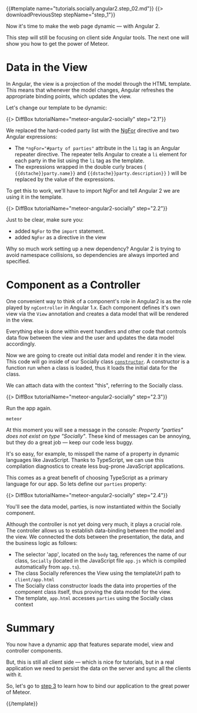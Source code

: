 {{#template name="tutorials.socially.angular2.step_02.md"}}
{{> downloadPreviousStep stepName="step_1"}}
    
Now it's time to make the web page dynamic — with Angular 2.

This step will still be focusing on client side Angular tools. The next one will show you how to get the power of Meteor.

# Data in the View

In Angular, the view is a projection of the model through the HTML template. This means that whenever the model changes, Angular refreshes the appropriate binding points, which updates the view.

Let's change our template to be dynamic:

{{> DiffBox tutorialName="meteor-angular2-socially" step="2.1"}}

We replaced the hard-coded party list with the [NgFor](https://angular.io/docs/js/latest/api/directives/NgFor-class.html) directive and two Angular expressions:

* The `*ngFor="#party of parties"` attribute in the `li` tag is an Angular repeater directive. The repeater tells Angular to create a `li` element for each party in the list using the `li` tag as the template.
* The expressions wrapped in the double curly braces ( `{{dstache}}party.name}}` and `{{dstache}}party.description}}` ) will be replaced by the value of the expressions.

To get this to work, we'll have to import NgFor and tell Angular 2 we are using it in the template.

{{> DiffBox tutorialName="meteor-angular2-socially" step="2.2"}}

Just to be clear, make sure you:

- added `NgFor` to the `import` statement.
- added `NgFor` as a directive in the view

Why so much work setting up a new dependency? Angular 2 is trying to avoid namespace collisions, so dependencies are always imported and specified.

# Component as a Controller

One convenient way to think of a component's role in Angular2 is as the role played by `ngController` in Angular 1.x.
Each component defines it's own view via the `View` annotation and creates a data model that will be rendered in the view. 

Everything else is done within event handlers and other code that controls data flow between the view and the user
and updates the data model accordingly.

Now we are going to create out initial data model and render it in the view.
This code will go inside of our Socially class [`constructor`](https://developer.mozilla.org/en-US/docs/Web/JavaScript/Reference/Classes/constructor). A constructor is a function run when a class is loaded, thus it loads the initial data for the class.

We can attach data with the context "this", referring to the Socially class.

{{> DiffBox tutorialName="meteor-angular2-socially" step="2.3"}}

Run the app again.

    meteor

At this moment you will see a message in the console: _Property "parties" does not exist on type "Socially"_.
These kind of messages can be annoying, but they do a great job — keep our code less buggy.

It's so easy, for example, to misspell the name of a property in dynamic languages like JavaScript.
Thanks to TypeScript, we can use this compilation diagnostics to create less bug-prone JavaScript applications.

This comes as a great benefit of choosing TypeScript as a primary language
for our app. So lets define our `parties` property:

{{> DiffBox tutorialName="meteor-angular2-socially" step="2.4"}}

You'll see the data model, parties, is now instantiated within the Socially component.

Although the controller is not yet doing very much, it plays a crucial role. The controller allows us to establish data-binding between the model and the view. We connected the dots between the presentation, the data, and the business logic as follows:

- The selector 'app', located on the `body` tag, references the name of our class, `Socially` (located in the JavaScript file `app.js` which is compiled automatically from `app.ts`).
- The class Socially references the View using the templateUrl path to `client/app.html`
- The Socially class constructor loads the data into properties of the component class itself, thus proving the data model for the view.
- The template, `app.html` accesses `parties` using the Socially class context

# Summary

You now have a dynamic app that features separate model, view and controller components.

But, this is still all client side — which is nice for tutorials, but in a real application we need to persist the data on the server and sync all the clients with it.

So, let's go to [step 3](/tutorial/step_03) to learn how to bind our application to the great power of Meteor.

{{/template}}
